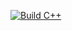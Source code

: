 [![Build C++](https://github.com/murthy-001/practice2/actions/workflows/myworkflow.yml/badge.svg)](https://github.com/murthy-001/practice2/actions/workflows/myworkflow.yml)
